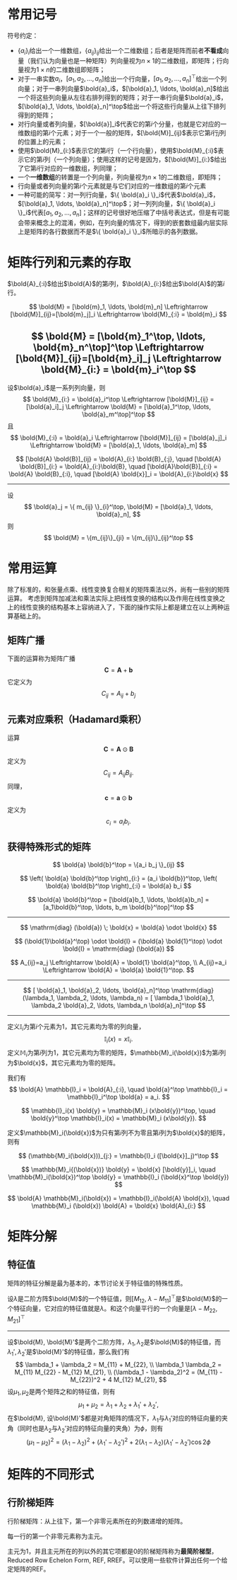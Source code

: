 # 常用记号

符号约定：
- $\{a_i\}_i$给出一个一维数组，$\{a_{ij}\}_{ij}$给出一个二维数组；后者是矩阵而前者**不看成**向量（我们认为向量也是一种矩阵）列向量视为$n\times 1$的二维数组，即矩阵；行向量视为$1\times n$的二维数组即矩阵；
- 对于一串实数$a_i$，$[a_1, a_2, \ldots, a_n]$给出一个行向量，$[a_1, a_2, \ldots, a_n]^\top$给出一个列向量；对于一串列向量$\bold{a}_i$，$[\bold{a}_1, \ldots, \bold{a}_n]$给出一个将这些列向量从左往右排列得到的矩阵；对于一串行向量$\bold{a}_i$，$[\bold{a}_1, \ldots, \bold{a}_n]^\top$给出一个将这些行向量从上往下排列得到的矩阵；
- 对行向量或者列向量，$[\bold{a}]_i$代表它的第$i$个分量，也就是它对应的一维数组的第$i$个元素；对于一个一般的矩阵，$[\bold{M}]_{ij}$表示它第$i$行$j$列的位置上的元素；
- 使用$\bold{M}_{i:}$表示它的第$i$行（一个行向量），使用$\bold{M}_{:i}$表示它的第$i$列（一个列向量）；使用这样的记号是因为，$[\bold{M}]_{i:}$给出了它第$i$行对应的一维数组，列同理；
- 一个**一维数组**的转置是一个列向量，列向量视为$n\times 1$的二维数组，即矩阵；
- 行向量或者列向量的第$i$个元素就是与它们对应的一维数组的第$i$个元素
- 一种可能的简写：对一列行向量，$\{ \bold{a}_i \}_i$代表$\bold{a}_i$，$[\bold{a}_1, \ldots, \bold{a}_n]^\top$；对一列列向量，$\{ \bold{a}_i \}_i$代表$[a_1, a_2, \ldots, a_n]$；这样的记号很好地压缩了中括号表达式，但是有可能会带来概念上的混淆，例如，在列向量的情况下，得到的嵌套数组最内层实际上是矩阵的各行数据而不是$\{ \bold{a}_i \}_i$所暗示的各列数据。

# 矩阵行列和元素的存取

$\bold{A}_{:i}$给出$\bold{A}$的第$i$列，$\bold{A}_{i:}$给出$\bold{A}$的第$i$行。

$$
\bold{M} = [\bold{m}_1, \ldots, \bold{m}_n] \Leftrightarrow [\bold{M}]_{ij}=[\bold{m}_j]_i \Leftrightarrow \bold{M}_{:i} = \bold{m}_i
$$

$$
\bold{M} = [\bold{m}_1^\top, \ldots, \bold{m}_n^\top]^\top \Leftrightarrow [\bold{M}]_{ij}=[\bold{m}_i]_j \Leftrightarrow \bold{M}_{i:} = \bold{m}_i^\top
$$
---
设$\bold{a}_i$是一系列列向量，则
$$
\bold{M}_{i:} = \bold{a}_i^\top \Leftrightarrow [\bold{M}]_{ij} = [\bold{a}_i]_j \Leftrightarrow \bold{M} = [\bold{a}_1^\top, \ldots, \bold{a}_m^\top]^\top
$$
且
$$
\bold{M}_{:i} = \bold{a}_i \Leftrightarrow [\bold{M}]_{ij} = [\bold{a}_j]_i \Leftrightarrow \bold{M} = [\bold{a}_1, \ldots, \bold{a}_m]
$$

$$
[\bold{A} \bold{B}]_{ij} = \bold{A}_{i:} \bold{B}_{:j}, \quad [\bold{A} \bold{B}]_{i:} = \bold{A}_{i:}\bold{B}, \quad [\bold{A}\bold{B}]_{:i} = \bold{A} \bold{B}_{:i}, \quad [\bold{A} \bold{x}]_i = \bold{A}_{i:}\bold{x}
$$

---

设
$$
\bold{a}_j = \{ m_{ij} \}_{i}^\top,
\bold{M} = [\bold{a}_1, \ldots, \bold{a}_n],
$$
则
$$
\bold{M} = \{m_{ij}\}_{ji} = \{m_{ij}\}_{ij}^\top
$$

# 常用运算

除了标准的，和张量点乘、线性变换复合相关的矩阵乘法以外，尚有一些别的矩阵运算。
考虑到矩阵加减法和乘法实际上把线性变换的结构以及作用在线性变换之上的线性变换的结构基本上容纳进入了，下面的操作实际上都是建立在以上两种运算基础上的。

## 矩阵广播
下面的运算称为矩阵广播
$$
\boldsymbol{C} = \boldsymbol{A} + \boldsymbol{b}
$$
它定义为
$$
C_{ij} = A_{ij} + b_j
$$

## 元素对应乘积（Hadamard乘积）
运算
$$
\boldsymbol{C} = \boldsymbol{A} \odot \boldsymbol{B}
$$
定义为
$$
C_{ij} = A_{ij} B_{ij}.
$$
同理，
$$
\boldsymbol{c} = \boldsymbol{a} \odot \boldsymbol{b}
$$
定义为
$$
c_i = a_i b_i.
$$

## 获得特殊形式的矩阵

$$
\bold{a} \bold{b}^\top = \{a_i b_j \}_{ij}
$$

$$
\left( \bold{a} \bold{b}^\top \right)_{i:} = (a_i \bold{b})^\top, \left( \bold{a} \bold{b}^\top \right)_{:i} = \bold{a} b_i 
$$

$$
\bold{a} \bold{b}^\top = [\bold{a}b_1, \ldots, \bold{a}b_n] = [a_1\bold{b}^\top, \ldots, b_m \bold{b}^\top]^\top
$$

---

$$
\mathrm{diag} (\bold{a}) \; \bold{x} = \bold{a} \odot \bold{x}
$$

$$
(\bold{1}\bold{a}^\top) \odot \bold{I} = (\bold{a} \bold{1}^\top) \odot \bold{I} = \mathrm{diag} (\bold{a})
$$

$$
A_{ij}=a_j \Leftrightarrow \bold{A} = \bold{1} \bold{a}^\top, \\
A_{ij}=a_i \Leftrightarrow \bold{A} = \bold{a} \bold{1}^\top.
$$

---

$$
[ \bold{a}_1, \bold{a}_2, \ldots, \bold{a}_n]^\top \mathrm{diag}(\lambda_1, \lambda_2, \ldots, \lambda_n) = [ \lambda_1 \bold{a}_1, \lambda_2 \bold{a}_2, \ldots, \lambda_n \bold{a}_n]^\top
$$

---

定义$\mathbb{I}_i$为第$i$个元素为1，其它元素均为零的列向量，
$$
\mathbb{I}_i(x) = x \mathbb{I}_i.
$$
定义$\mathbb{M}_i$为第$i$列为1，其它元素均为零的矩阵，$\mathbb{M}_i(\bold{x})$为第$i$列为$\bold{x}$，其它元素均为零的矩阵。

我们有
$$
\bold{A} \mathbb{I}_i = \bold{A}_{:i}, \quad \bold{a}^\top \mathbb{I}_i = \mathbb{I}_i^\top \bold{a} = a_i.
$$

$$
\mathbb{I}_i(x) \bold{y} = \mathbb{M}_i (x\bold{y})^\top, \quad \bold{y}^\top \mathbb{I}_i(x) = \mathbb{M}_i (x\bold{y}).
$$

定义$\mathbb{M}_i(\bold{x})$为只有第$i$列不为零且第$i$列为$\bold{x}$的矩阵，则有

$$
(\mathbb{M}_i(\bold{x}))_{j:} = \mathbb{I}_i ([\bold{x}]_j)^\top
$$

$$
\mathbb{M}_i{(\bold{x})} \bold{y} = \bold{x} [\bold{y}]_i, \quad \mathbb{M}_i(\bold{x})^\top \bold{y} = \mathbb{I}_i (\bold{x}^\top \bold{y})
$$

$$
\bold{A} \mathbb{M}_i(\bold{x}) = \mathbb{I}_i(\bold{A} \bold{x}), \quad \mathbb{M}_i (\bold{x}) \bold{A} = \bold{x} \bold{A}_{i:}
$$

# 矩阵分解

## 特征值

矩阵的特征分解是最为基本的，本节讨论关于特征值的特殊性质。

设$\lambda$是二阶方阵$\bold{M}$的一个特征值，则$[M_{12}, \; \lambda - M_{11}]^\top$是$\bold{M}$的一个特征向量，它对应的特征值就是$\lambda$。和这个向量平行的一个向量是$[\lambda-M_{22}, \; M_{21}]^\top$

---

设$\bold{M}, \bold{M}'$是两个二阶方阵，$\lambda_1, \lambda_2$是$\bold{M}$的特征值，而$\lambda_1', \lambda_2'$是$\bold{M}'$的特征值，那么我们有
$$
\lambda_1 + \lambda_2 = M_{11} + M_{22}, \\
\lambda_1 \lambda_2 = M_{11} M_{22} - M_{12} M_{21}, \\
(\lambda_1 - \lambda_2)^2 = (M_{11} - M_{22})^2 + 4 M_{12} M_{21},
$$
设$\mu_1, \mu_2$是两个矩阵之和的特征值，则有
$$
\mu_1 + \mu_2 = \lambda_1 + \lambda_2 + \lambda_1' + \lambda_2',
$$
在$\bold{M}, 设\bold{M}'$都是对角矩阵的情况下，$\lambda_1$与$\lambda_1'$对应的特征向量的夹角（同时也是$\lambda_2$与$\lambda_2'$对应的特征向量的夹角）为$\phi$，则有
$$
(\mu_1 - \mu_2)^2 = (\lambda_1 - \lambda_2)^2 + ({\lambda_1'}  - {\lambda_2'})^2 + 2 (\lambda_1 - \lambda_2) (\lambda_1' - \lambda_2') \cos 2 \phi
$$

# 矩阵的不同形式

## 行阶梯矩阵

行阶梯矩阵：从上往下，第一个非零元素所在的列数递增的矩阵。

每一行的第一个非零元素称为主元。

主元为1，并且主元所在的列以外的其它项都是0的阶梯矩阵称为**最简阶梯型**，Reduced Row Echelon Form, REF, RREF。可以使用一些软件计算出任何一个给定矩阵的REF。